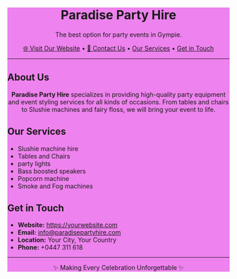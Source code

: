 <!-- README.md -->
<div style="background-color:Violet;"</h1>

<h1 align="center"> Paradise Party Hire </h1>

<p align="center">
  The best option for party events in Gympie.
</p>

<p align="center">
  <a href="https://yourwebsite.com" target="_blank">🌐 Visit Our Website</a> •
  <a href="mailto:info@paradisepartyhire.com">📧 Contact Us</a> •
  <a href="#services"> Our Services</a> •
  <a href="#get-in-touch"> Get in Touch</a>
</p>

<hr>

<h2> About Us</h2>

<p align="center">
  <strong>Paradise Party Hire</strong> specializes in providing high-quality party equipment and event styling services
  for all kinds of occasions. From tables and chairs to Slushie machines and fairy floss, we will bring your event to life.
</p>

<h2 id="services"> Our Services</h2>

<ul>
  <li>Slushie machine hire</li>
  <li>Tables and Chairs </li>
  <li>party lights</li>
  <li>Bass boosted speakers</li>
  <li>Popcorn machine</li>
  <li>Smoke and Fog machines</li>
</ul>

<h2 id="get-in-touch"> Get in Touch</h2>

<ul>
  <li> <strong>Website:</strong> <a href="https://paradisepartyrentals.com" target="_blank">https://yourwebsite.com</a></li>
  <li> <strong>Email:</strong> <a href="mailto:gympieparadisepartyrentals@gmail.com">info@paradisepartyhire.com</a></li>
  <li> <strong>Location:</strong> Your City, Your Country</li>
  <li> <strong>Phone:</strong> +0447 311 618</li>
</ul>

<hr>

<p align="center">✨ Making Every Celebration Unforgettable ✨</p>
